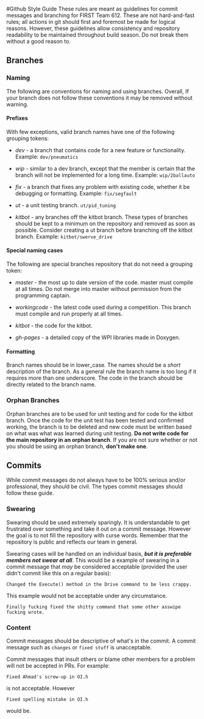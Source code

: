 #Github Style Guide
These rules are meant as guidelines for commit messages and branching for FIRST
Team 612. These are not hard-and-fast rules; all actions in git should first and
foremost be made for logical reasons. However, these guidelines allow consistency
and repository readability to be maintained throughout build season. Do not break
them without a good reason to.

## Branches

### Naming
The following are conventions for naming and using branches. Overall, If your branch
does not follow these conventions it may be removed without warning.

#### Prefixes
With few exceptions, valid branch names have one of the following grouping tokens:

* *dev* - a branch that contains code for a new feature or functionality. Example: `dev/pneumatics`

* *wip* - similar to a dev branch, except that the member is certain that the branch
will not be implemented for a long time. Example: `wip/2ballauto`

* *fix* - a branch that fixes any problem with existing code, whether it be debugging
or formatting. Example: `fix/segfault`

* *ut* - a unit testing branch. `ut/pid_tuning`

* *kitbot* - any branches off the kitbot branch. These types of branches should be
kept to a minimum on the repository and removed as soon as possible. Consider
creating a ut branch before branching off the kitbot branch.
Example: `kitbot/swerve_drive`

#### Special naming cases
The following are special branches repository that do not need a grouping token:  

* *master* - the most up to date version of the code. master must compile at all
times. Do not merge into master without permission from the programming captain.

* *workingcode* - the latest code used during a competition. This branch must
compile and run properly at all times.

* *kitbot* - the code for the kitbot.

* *gh-pages* - a detailed copy of the WPI libraries made in Doxygen.

#### Formatting
Branch names should be in lower\_case. The names should be a *short* description of
the branch. As a general rule the branch name is too long if it requires more than one
underscore. The code in the branch should be directly related to the branch name.

### Orphan Branches
Orphan branches are to be used for unit testing and for code for the kitbot branch.
Once the code for the unit test has been tested and confirmed working, the branch is
to be deleted and new code must be written based on what was what was learned during
unit testing. **Do not write code for the main repository in an orphan branch**.
If you are not sure whether or not you should be using an orphan branch, **don't
make one**.

## Commits
While commit messages do not always have to be 100% serious and/or professional,
they should be civil. The types commit messages should follow these guide.

### Swearing
Swearing should be used extremely sparingly. It is understandable to get frustrated
over something and take it out on a commit message. However the goal is to not fill
the repository with curse words. Remember that the repository is public and reflects
our team in general.

Swearing cases will be handled on an individual basis, ***but it is preferable members
not swear at all***. This would be a example of swearing in a commit message that
*may* be considered acceptable (provided the user didn't commit like this on a
regular basis):

    Changed the Execute() method in the Drive command to be less crappy.

This example would not be acceptable under any circumstance.

    Finally fucking fixed the shitty command that some other asswipe fucking wrote.

### Content
Commit messages should be descriptive of what's in the commit. A commit message
such as `changes` or `fixed stuff` is unacceptable.

Commit messages that insult others or blame other members for a problem will not
be accepted in PRs. For example:

    Fixed Ahmad's screw-up in OI.h

is not acceptable. However

    Fixed spelling mistake in OI.h

would be.
